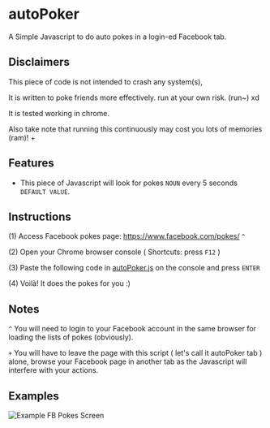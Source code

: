 autoPoker
=========

A Simple Javascript to do auto pokes in a login-ed Facebook tab.



## Disclaimers
This piece of code is not intended to crash any system(s),

It is written to poke friends more effectively. run at your own risk. (run~) xd

It is tested working in chrome.

Also take note that running this continuously may cost you lots of memories (ram)! +



## Features
- This piece of Javascript will look for pokes ```NOUN``` every 5 seconds ```DEFAULT VALUE```.



## Instructions
(1) Access Facebook pokes page: https://www.facebook.com/pokes/ ```^```

(2) Open your Chrome browser console ( Shortcuts: press ```F12``` )

(3) Paste the following code in [autoPoker.js](https://github.com/ahchienong/autoPoker/blob/master/autoPoker.js) on the console and press ```ENTER```

(4) Voilà! It does the pokes for you :)



## Notes
```^``` You will need to login to your Facebook account in the same browser for loading the lists of pokes (obviously).
  
```+``` You will have to leave the page with this script ( let's call it autoPoker tab ) alone, browse your Facebook page in another tab as the Javascript will interfere with your actions.



## Examples
![Example FB Pokes Screen](https://cloud.githubusercontent.com/assets/3302457/5279915/31654886-7b25-11e4-95b3-42d240b5ba83.jpg)
